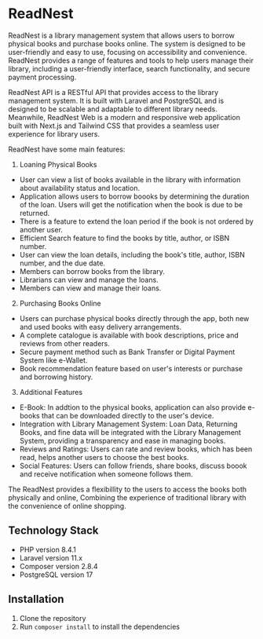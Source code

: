 # ReadNest

ReadNest is a library management system that allows users to borrow physical books and purchase books online. The system is designed to be user-friendly and easy to use, focusing on accessibility and convenience. ReadNest provides a range of features and tools to help users manage their library, including a user-friendly interface, search functionality, and secure payment processing.

ReadNest API is a RESTful API that provides access to the library management system. It is built with Laravel and PostgreSQL and is designed to be scalable and adaptable to different library needs. Meanwhile, ReadNest Web is a modern and responsive web application built with Next.js and Tailwind CSS that provides a seamless user experience for library users.

ReadNest have some main features:

1. Loaning Physical Books

-   User can view a list of books available in the library with information about availability status and location.
-   Application allows users to borrow boooks by determining the duration of the loan. Users will get the notification when the book is due to be returned.
-   There is a feature to extend the loan period if the book is not ordered by another user.
-   Efficient Search feature to find the books by title, author, or ISBN number.
-   User can view the loan details, including the book's title, author, ISBN number, and the due date.
-   Members can borrow books from the library.
-   Librarians can view and manage the loans.
-   Members can view and manage their loans.

2. Purchasing Books Online

-   Users can purchase physical books directly through the app, both new and used books with easy delivery arrangements.
-   A complete catalogue is available with book descriptions, price and reviews from other readers.
-   Secure payment method such as Bank Transfer or Digital Payment System like e-Wallet.
-   Book recommendation feature based on user's interests or purchase and borrowing history.

3. Additional Features

-   E-Book: In addtion to the physical books, application can also provide e-books that can be downloaded directly to the user's device.
-   Integration with Library Management System: Loan Data, Returning Books, and fine data will be integrated with the Library Management System, providing a transparency and ease in managing books.
-   Reviews and Ratings: Users can rate and review books, which has been read, helps another users to choose the best books.
-   Social Features: Users can follow friends, share books, discuss boook and receive notification when someone follows them.

The ReadNest provides a flexibillity to the users to access the books both physically and online, Combining the experience of traditional library with the convenience of online shopping.

## Technology Stack

-   PHP version 8.4.1
-   Laravel version 11.x
-   Composer version 2.8.4
-   PostgreSQL version 17

## Installation

1.  Clone the repository
2.  Run `composer install` to install the dependencies
